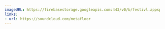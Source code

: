 ```yaml
---
imageURL: https://firebasestorage.googleapis.com:443/v0/b/festivl.appspot.com/o/userContent%2F9430B5C2-4C1C-4146-8192-185073027CE7.png?alt=media&token=e9708469-5ce2-4cbe-ad40-278d62ee3ae0
links:
- url: https://soundcloud.com/metafloor
---
```

